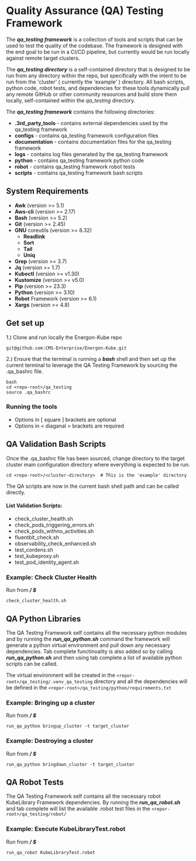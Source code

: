 # Quality Assurance (QA) Testing Framework

The _**qa_testing framework**_ is a collection of tools and scripts that can be used to test the quality of the codebase. The framework is designed with the end goal to be run in a CI/CD pipeline, but currently would be run locally against remote target clusters.

The _**qa_testing directory**_ is a self-contained directory that is designed to be run from any directory within the repo, but specifically with the intent to be run from the 'cluster' ( currently the 'example' ) directory. All bash scripts, python code, robot tests, and dependencies for these tools dynamically pull any remote GitHub or other community resources and build store them locally, self-contained within the _qa_testing_ directory.

The _**qa_testing framework**_ contains the following directories:

- **.3rd_party_tools** - contains external dependencies used by the qa_testing framework
- **configs** - contains qa_testing framework configuration files
- **documentation** - contains documentation files for the qa_testing framework
- **logs** - contains log files generated by the qa_testing framework
- **python** - contains qa_testing framework python code
- **robot** - contains qa_testing framework robot tests
- **scripts** - contains qa_testing framework bash scripts



## System Requirements
* **Awk** (version >= 5.1)
* **Aws-cli** (version >= 2.17)
* **Bash** (version >= 5.2)
* **Git** (version >= 2.45)
* **GNU** coreutils (version >= 8.32)
  * **Readlink**
  * **Sort**
  * **Tail**
  * **Uniq**
* **Grep** (version >= 3.7)
* **Jq** (version >= 1.7)
* **Kubectl** (version >= v1.30)
* **Kustomize** (version >= v5.0)
* **Pip** (version >= 23.3)
* **Python** (version >= 3.10)
* **Robot** Framework (version >= 6.1)
* **Xargs** (version >= 4.8)


## Get set up

1.) Clone and run locally the Energon-Kube repo

```git@github.com:CMS-Enterprise/Energon-Kube.git```

2.) Ensure that the terminal is running a _**bash**_ shell and then set up the current terminal to leverage the QA Testing Framework by sourcing the .qa_bashrc file.

```
bash
cd <repo-root>/qa_testing
source .qa_bashrc
```

### Running the tools

* Options in [ square ] brackets are optional
* Options in \< diaganal \> brackets are required

## QA Validation Bash Scripts

Once the .qa_bashrc file has been sourced, change directory to the target cluster main configuration directory where everything is expected to be run.

```
cd <repo-root>/<cluster-directory>  # This is the 'example' directory
```
The QA scripts are now in the current bash shell path and can be called directly.

#### List Validation Scripts:
* check_cluster_health.sh
* check_pods_triggering_errors.sh
* check_pods_withno_activities.sh
* fluentbit_check.sh
* observability_check_enhanced.sh
* test_cordens.sh
* test_kubeproxy.sh
* test_pod_identity_agent.sh

### Example: Check Cluster Health
Run from **_<repo-root>/<cluster-directory> $_**
```
check_cluster_health.sh
```

## QA Python Libraries

The QA Testing Framework self contains all the necessary python modules and by running the _**run_qa_python.sh**_ command the framework will generate a python virtual environment and pull down any necessary dependencies. Tab complete functinoality is also added so by calling _**run_qa_python.sh**_ and then using tab complete a list of available python scripts can be called.

The virtual environment will be created in the `<repor-root>/qa_testing/.venv_qa_testing` directory and all the dependencies will be defined in the `<repor-root>/qa_testing/python/requirements.txt`

### Example: Bringing up a cluster
Run from **_<repo-root>/<cluster-directory> $_**
```
run_qa_python bringup_cluster -t target_cluster
```

### Example: Destroying a cluster
Run from **_<repo-root>/<cluster-directory> $_**
```
run_qa_python bringdown_cluster -t target_cluster
```

## QA Robot Tests

The QA Testing Framework self contains all the necessary robot KubeLibrary Framework dependencies. By running the _**run_qa_robot.sh**_ and tab complete will list the available .robot test files in the `<repor-root>/qa_testing/robot/`

### Example: Execute KubeLibraryTest.robot 
Run from **_<repo-root>/<cluster-directory> $_**
```
run_qa_robot KubeLibraryTest.robot
```